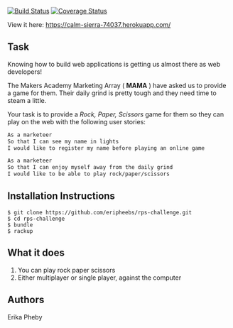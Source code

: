[![Build Status](https://travis-ci.org/eripheebs/rps-challenge.svg?branch=master)](https://travis-ci.org/eripheebs/rps-challenge)
[![Coverage Status](https://coveralls.io/repos/github/eripheebs/rps-challenge/badge.svg?branch=master)](https://coveralls.io/github/eripheebs/rps-challenge?branch=master)

View it here: https://calm-sierra-74037.herokuapp.com/

Task
-------
Knowing how to build web applications is getting us almost there as web developers!

The Makers Academy Marketing Array ( **MAMA** ) have asked us to provide a game for them. Their daily grind is pretty tough and they need time to steam a little.

Your task is to provide a _Rock, Paper, Scissors_ game for them so they can play on the web with the following user stories:

```sh
As a marketeer
So that I can see my name in lights
I would like to register my name before playing an online game

As a marketeer
So that I can enjoy myself away from the daily grind
I would like to be able to play rock/paper/scissors
```
Installation Instructions
-------
```
$ git clone https://github.com/eripheebs/rps-challenge.git
$ cd rps-challenge
$ bundle
$ rackup
```
What it does
-------
1. You can play rock paper scissors
2. Either multiplayer or single player, against the computer

Authors
-------
Erika Pheby

